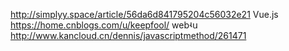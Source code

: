 http://simplyy.space/article/56da6d841795204c56032e21 
Vue.js
https://home.cnblogs.com/u/keepfool/
webʵս
http://www.kancloud.cn/dennis/javascriptmethod/261471
